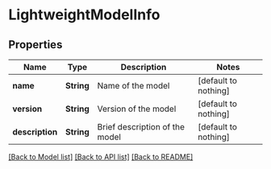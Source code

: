 # LightweightModelInfo


## Properties
Name | Type | Description | Notes
------------ | ------------- | ------------- | -------------
**name** | **String** | Name of the model | [default to nothing]
**version** | **String** | Version of the model | [default to nothing]
**description** | **String** | Brief description of the model | [default to nothing]


[[Back to Model list]](../README.md#models) [[Back to API list]](../README.md#api-endpoints) [[Back to README]](../README.md)


